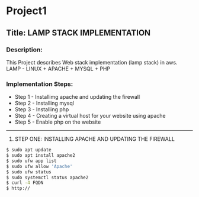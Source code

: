 # Project1
## Title: LAMP STACK IMPLEMENTATION
### Description: 
This Project describes Web stack implementation (lamp stack) in aws.
LAMP - LINUX + APACHE + MYSQL + PHP
### Implementation Steps:
* Step 1 - Installimg apache and updating the firewall
* Step 2 - Installing mysql
* Step 3 - Installing php
* Step 4 - Creating a virtual host for your website using apache
* Step 5 - Enable php on the website

<!-- Horizontal Rule -->
------------------------------------

1. STEP ONE: INSTALLING APACHE AND UPDATING THE FIREWALL
<!-- Code Blocks -->
```bash
$ sudo apt update
$ sudo apt install apache2
$ sudo ufw app list
$ sudo ufw allow 'Apache'
$ sudo ufw status
$ sudo systemctl status apache2
$ curl -4 FQDN
$ http://

